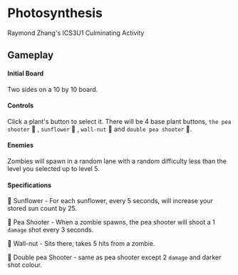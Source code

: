 # Photosynthesis
Raymond Zhang's ICS3U1 Culminating Activity

## Gameplay
#### Initial Board
Two sides on a 10 by 10 board.

#### Controls
Click a plant's button to select it. There will be 4 base plant buttons, `the pea shooter` :green_apple: , `sunflower` :pineapple: , `wall-nut` :chestnut: and `double pea shooter` :grapes:.

#### Enemies
Zombies will spawn in a random lane with a random difficulty less than the level you selected up to level 5. 

#### Specifications
:pineapple: Sunflower - For each sunflower, every 5 seconds, will increase your stored sun count by 25.

:green_apple: Pea Shooter - When a zombie spawns, the pea shooter will shoot a 1 `damage` shot every 3 seconds.

:chestnut: Wall-nut - Sits there, takes 5 hits from a zombie.

:grapes: Double pea Shooter - same as pea shooter except 2 `damage` and darker shot colour.
